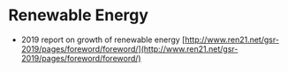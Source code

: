 # Renewable Energy

* 2019 report on growth of renewable energy [http://www.ren21.net/gsr-2019/pages/foreword/foreword/](http://www.ren21.net/gsr-2019/pages/foreword/foreword/)

